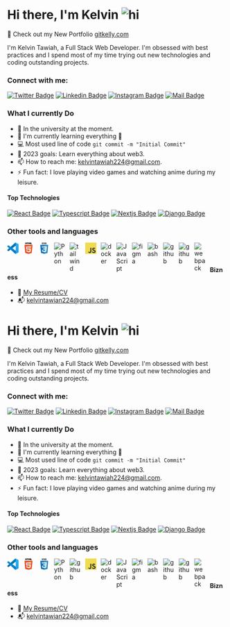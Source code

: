 # Hi there, I'm Kelvin <img src="https://user-images.githubusercontent.com/1303154/88677602-1635ba80-d120-11ea-84d8-d263ba5fc3c0.gif" width="28px" height="28px" alt="hi">

🚀 Check out my New Portfolio [gitkelly.com](#) 

I'm Kelvin Tawiah, a Full Stack Web Developer. I'm obsessed with best practices and I spend most of my time trying out new technologies and coding outstanding projects.

### Connect with me:

[![Twitter Badge](https://img.shields.io/badge/-@Walker-1ca0f1?style=flat&labelColor=1ca0f1&logo=twitter&logoColor=white&link=https://twitter.com/KelvinTawiah928)](https://twitter.com/Ipenywis) [![Linkedin Badge](https://img.shields.io/badge/-Kelvin-0e76a8?style=flat&labelColor=0e76a8&logo=linkedin&logoColor=white)](https://www.linkedin.com/in/ktawiah/) [![Instagram Badge](https://img.shields.io/badge/-@kellywalker-e84393?style=flat&labelColor=e84393&logo=instagram&logoColor=white)](https://www.instagram.com/_the.ruler/) [![Mail Badge](https://img.shields.io/badge/-kelvintawiah-c0392b?style=flat&labelColor=c0392b&logo=gmail&logoColor=white)](mailto:kelivntawiah224@gmail.com)

<!-- TODO: Add last video link -->

### What I currently Do

- 🔭 In the university at the moment.
- 🌱 I'm currently learning everything 🤣
- 💻 Most used line of code `git commit -m "Initial Commit"`
- 🥅 2023 goals: Learn everything about web3.
- 📫 How to reach me: kelvintawiah224@gmail.com.
- ⚡ Fun fact: I love playing video games and watching anime during my leisure.

#### Top Technologies

<!-- TODO: Make technologies links takes you to repositories -->

[![React Badge](https://img.shields.io/badge/-React-61DBFB?style=for-the-badge&labelColor=black&logo=react&logoColor=61DBFB)](#) [![Typescript Badge](https://img.shields.io/badge/-Typescript-007acc?style=for-the-badge&labelColor=black&logo=typescript&logoColor=007acc)](#) [![Nextjs Badge](https://img.shields.io/badge/next.js-000000?style=for-the-badge&logo=nextdotjs&logoColor=white)](#) [![Django Badge](https://img.shields.io/badge/-Django-092E20?style=for-the-badge&labelColor=black&logo=django&logoColor=092E20)](#)


### Other tools and languages

<img align="left" alt="Visual Studio Code" title="Visual Studio Code" width="26px" src="https://raw.githubusercontent.com/github/explore/80688e429a7d4ef2fca1e82350fe8e3517d3494d/topics/visual-studio-code/visual-studio-code.png" style="padding-right:10px;"/>

<img align="left" alt="HTML5" width="26px" title="HTML" src="https://raw.githubusercontent.com/github/explore/80688e429a7d4ef2fca1e82350fe8e3517d3494d/topics/html/html.png" style="padding-right:10px;"/>

<img align="left" alt="CSS" width="26px" title="CSS" src="https://raw.githubusercontent.com/github/explore/80688e429a7d4ef2fca1e82350fe8e3517d3494d/topics/css/css.png?size=48" style="padding-right:10px;"/>


<img align="left" alt="Python" title="Python" width="26px" src="https://cdn.jsdelivr.net/gh/devicons/devicon/icons/python/python-original.svg" style="padding-right:10px;"/>
          

<img align="left" alt="tailwind" title="tailwindcss" width="26px" style="padding-right:10px;" src="https://github.com/tailwindlabs.png?size=40">

<img align="left" alt="JavaScript" width="26px" title="Javascript" src="https://raw.githubusercontent.com/github/explore/80688e429a7d4ef2fca1e82350fe8e3517d3494d/topics/javascript/javascript.png?size=48" style="padding-right:10px;"/>

 <img align="left" alt="docker" width="26px" title="Docker" src="https://cdn.jsdelivr.net/gh/devicons/devicon/icons/docker/docker-original.svg" style="padding-right:10px;">

 <img align="left" alt="JavaScript" width="26px" title="Firebase" src="https://cdn.jsdelivr.net/gh/devicons/devicon/icons/firebase/firebase-plain.svg" style="padding-right:10px;"/>

<img align="left" alt="figma" width="26px" title="figma" src="https://cdn.jsdelivr.net/gh/devicons/devicon/icons/figma/figma-original.svg" style="padding-right:10px;">

<img align="left" alt="bash" title="bash" width="26px" src="https://cdn.jsdelivr.net/gh/devicons/devicon/icons/bash/bash-original.svg" style="padding-right:10px;">

<img align="left" alt="github" title="git" width="26px" style="padding-right:10px;" src="https://cdn.jsdelivr.net/gh/devicons/devicon/icons/git/git-original.svg">

<img align="left" alt="github" width="26px" title="github" style="padding-right:10px;" src="https://cdn.jsdelivr.net/gh/devicons/devicon/icons/github/github-original.svg">


<img align="left" alt="webpack" title="webpack"  width="26px" style="padding-right:10px;" src="https://cdn.jsdelivr.net/gh/devicons/devicon/icons/webpack/webpack-original.svg">


<br />
<br />

#### Bizness
- 📎 [My Resume/CV](#)
- 📬 kelvintawian224@gmail.com

<!---
ktawiah/ktawiah is a ✨ special ✨ repository because its `README.md` (this file) appears on your GitHub profile.
You can click the Preview link to take a look at your changes.
--->
# Hi there, I'm Kelvin <img src="https://user-images.githubusercontent.com/1303154/88677602-1635ba80-d120-11ea-84d8-d263ba5fc3c0.gif" width="28px" height="28px" alt="hi">

🚀 Check out my New Portfolio [gitkelly.com](#) 

I'm Kelvin Tawiah, a Full Stack Web Developer. I'm obsessed with best practices and I spend most of my time trying out new technologies and coding outstanding projects.

### Connect with me:

[![Twitter Badge](https://img.shields.io/badge/-@Walker-1ca0f1?style=flat&labelColor=1ca0f1&logo=twitter&logoColor=white&link=https://twitter.com/KelvinTawiah928)](https://twitter.com/KelvinTawiah928) [![Linkedin Badge](https://img.shields.io/badge/-ktawiah-0e76a8?style=flat&labelColor=0e76a8&logo=linkedin&logoColor=white)](https://www.linkedin.com/in/ktawiah/) [![Instagram Badge](https://img.shields.io/badge/-@kellywalker-e84393?style=flat&labelColor=e84393&logo=instagram&logoColor=white)](https://www.instagram.com/_the.ruler/) [![Mail Badge](https://img.shields.io/badge/-kelvintawiah-c0392b?style=flat&labelColor=c0392b&logo=gmail&logoColor=white)](mailto:kelivntawiah224@gmail.com)

<!-- ### CoderOne Newsletter
Join the bi-weekly Newsletter among thousands of other developers and stay in the loop with Web Development, React, Security, Software Engineering, Jobs, AI, Professional Courses and a lot more. 

👉 [Join Here](https://islemmaboud.com/join-newsletter) -->


<!-- TODO: Add last video link -->

### What I currently Do

- 🔭 In the university at the moment.
- 🌱 I'm currently learning everything 🤣
- 💻 Most used line of code `git commit -m "Initial Commit"`
- 🥅 2023 goals: Learn everything about web3.
- 📫 How to reach me: kelvintawiah224@gmail.com.
- ⚡ Fun fact: I love playing video games and watching anime during my leisure.

#### Top Technologies

<!-- TODO: Make technologies links takes you to repositories -->

[![React Badge](https://img.shields.io/badge/-React-61DBFB?style=for-the-badge&labelColor=black&logo=react&logoColor=61DBFB)](#) [![Typescript Badge](https://img.shields.io/badge/-Typescript-007acc?style=for-the-badge&labelColor=black&logo=typescript&logoColor=007acc)](#) [![Nextjs Badge](https://img.shields.io/badge/next.js-000000?style=for-the-badge&logo=nextdotjs&logoColor=white)](#) [![Django Badge](https://img.shields.io/badge/-Django-092E20?style=for-the-badge&labelColor=black&logo=django&logoColor=092E20)](#)


### Other tools and languages

<img align="left" alt="Visual Studio Code" title="Visual Studio Code" width="26px" src="https://raw.githubusercontent.com/github/explore/80688e429a7d4ef2fca1e82350fe8e3517d3494d/topics/visual-studio-code/visual-studio-code.png" style="padding-right:10px;"/>

<img align="left" alt="HTML5" width="26px" title="HTML" src="https://raw.githubusercontent.com/github/explore/80688e429a7d4ef2fca1e82350fe8e3517d3494d/topics/html/html.png" style="padding-right:10px;"/>

<img align="left" alt="CSS" width="26px" title="CSS" src="https://raw.githubusercontent.com/github/explore/80688e429a7d4ef2fca1e82350fe8e3517d3494d/topics/css/css.png?size=48" style="padding-right:10px;"/>


<img align="left" alt="Python" title="Python" width="26px" src="https://cdn.jsdelivr.net/gh/devicons/devicon/icons/python/python-original.svg" style="padding-right:10px;"/>
          

<img align="left" alt="github" width="26px" style="padding-right:10px;" src="https://github.com/tailwindlabs.png?size=40">

<img align="left" alt="JavaScript" width="26px" title="Javascript" src="https://raw.githubusercontent.com/github/explore/80688e429a7d4ef2fca1e82350fe8e3517d3494d/topics/javascript/javascript.png?size=48" style="padding-right:10px;"/>

 <img align="left" alt="docker" width="26px" title="Docker" src="https://cdn.jsdelivr.net/gh/devicons/devicon/icons/docker/docker-original.svg" style="padding-right:10px;">

 <img align="left" alt="JavaScript" width="26px" title="Firebase" src="https://cdn.jsdelivr.net/gh/devicons/devicon/icons/firebase/firebase-plain.svg" style="padding-right:10px;"/>

<img align="left" alt="figma" width="26px" title="figma" src="https://cdn.jsdelivr.net/gh/devicons/devicon/icons/figma/figma-original.svg" style="padding-right:10px;">

<img align="left" alt="bash" title="bash" width="26px" src="https://cdn.jsdelivr.net/gh/devicons/devicon/icons/bash/bash-original.svg" style="padding-right:10px;">

<img align="left" alt="github" title="git" width="26px" style="padding-right:10px;" src="https://cdn.jsdelivr.net/gh/devicons/devicon/icons/git/git-original.svg">

<img align="left" alt="github" width="26px" title="github" style="padding-right:10px;" src="https://cdn.jsdelivr.net/gh/devicons/devicon/icons/github/github-original.svg">


<img align="left" alt="webpack" width="26px" style="padding-right:10px;" src="https://cdn.jsdelivr.net/gh/devicons/devicon/icons/webpack/webpack-original.svg">


<br />
<br />

#### Bizness
- 📎 [My Resume/CV](#)
- 📬 kelvintawian224@gmail.com



